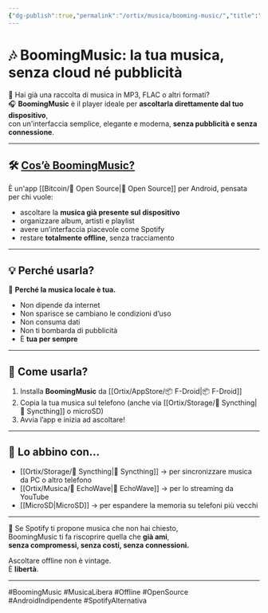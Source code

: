```yaml
---
{"dg-publish":true,"permalink":"/ortix/musica/booming-music/","title":"🎶 BoomingMusic: la tua musica, senza cloud né pubblicità","tags":["BoomingMusic","Musica","Offline","Android","OpenSource","SovranitàDigitale"]}
---
```



# 🎶 BoomingMusic: la tua musica, senza cloud né pubblicità

📁 Hai già una raccolta di musica in MP3, FLAC o altri formati?  
🎧 **BoomingMusic** è il player ideale per **ascoltarla direttamente dal tuo dispositivo**,  
con un'interfaccia semplice, elegante e moderna, **senza pubblicità e senza connessione**.

---

## 🛠️ <u>Cos’è BoomingMusic?</u>

È un'app [[Bitcoin/🧬 Open Source\|🧬 Open Source]] per Android, pensata per chi vuole:  
- ascoltare la **musica già presente sul dispositivo**  
- organizzare album, artisti e playlist  
- avere un’interfaccia piacevole come Spotify  
- restare **totalmente offline**, senza tracciamento

---

## 💡 Perché usarla?

🎵 **Perché la musica locale è tua.**
- Non dipende da internet  
- Non sparisce se cambiano le condizioni d’uso  
- Non consuma dati  
- Non ti bombarda di pubblicità  
- È **tua per sempre**

---

## 📱 Come usarla?

1. Installa **BoomingMusic** da [[Ortix/AppStore/📦 F-Droid\|📦 F-Droid]]
2. Copia la tua musica sul telefono (anche via [[Ortix/Storage/🔄 Syncthing\|🔄 Syncthing]] o microSD)  
3. Avvia l’app e inizia ad ascoltare!

---

## 🔗 Lo abbino con…

- [[Ortix/Storage/🔄 Syncthing\|🔄 Syncthing]] → per sincronizzare musica da PC o altro telefono  
- [[Ortix/Musica/🎵 EchoWave\|🎵 EchoWave]] → per lo streaming da YouTube  
- [[MicroSD\|MicroSD]] → per espandere la memoria su telefoni più vecchi  

---

🎯 Se Spotify ti propone musica che non hai chiesto,  
BoomingMusic ti fa riscoprire quella che **già ami**,  
**senza compromessi, senza costi, senza connessioni.**

Ascoltare offline non è vintage.  
È **libertà**.

---

#BoomingMusic #MusicaLibera #Offline #OpenSource #AndroidIndipendente #SpotifyAlternativa